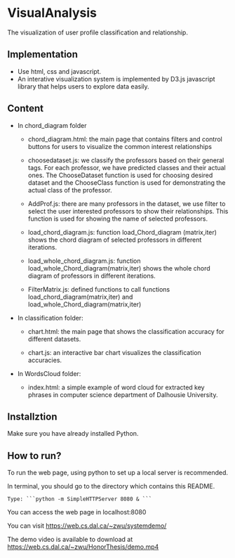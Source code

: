 # VisualAnalysis
The visualization of user profile classification and relationship.

## Implementation
* Use html, css and javascript.
* An interative visualization system is implemented by D3.js javascript library that helps users to explore data easily.

## Content
* In chord_diagram folder
	* chord_diagram.html: the main page that contains filters and control buttons for users to visualize the common interest relationships

	* choosedataset.js: we classify the professors based on their general tags. For each professor, we have predicted classes and their actual ones. The ChooseDataset function is used for choosing desired dataset and the ChooseClass function is used for demonstrating the actual class of the professor.

	* AddProf.js: there are many professors in the dataset, we use filter to select the user interested professors to show their relationships. This function is used for showing the name of selected professors.
	
	* load_chord_diagram.js: function load_Chord_diagram (matrix,iter) shows the chord diagram of selected professors in different iterations. 

	* load_whole_chord_diagram.js: function load_whole_Chord_diagram(matrix,iter) shows the whole chord diagram of professors in different iterations.
	
	* FilterMatrix.js: defined functions to call functions load_chord_diagram(matrix,iter) and load_whole_Chord_diagram(matrix,iter)

* In classification folder:
	* chart.html: the main page that shows the classification accuracy for different datasets. 

	* chart.js: an interactive bar chart visualizes the classification accuracies.

* In WordsCloud folder:
	* index.html: a simple example of word cloud for extracted key phrases in computer science department of Dalhousie University.

## Installztion
Make sure you have already installed Python.

## How to run? 
To run the web page, using python to set up a local server is recommended.

In terminal, you should go to the directory which contains this README.

	Type: ```python -m SimpleHTTPServer 8080 & ```

You can access the web page in localhost:8080

You can visit https://web.cs.dal.ca/~zwu/systemdemo/

The demo video is available to download at https://web.cs.dal.ca/~zwu/HonorThesis/demo.mp4

